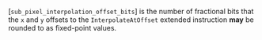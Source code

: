 [`sub_pixel_interpolation_offset_bits`] is the number of fractional bits
that the `x` and `y` offsets to the `InterpolateAtOffset`
extended instruction  **may**  be rounded to as fixed-point values.